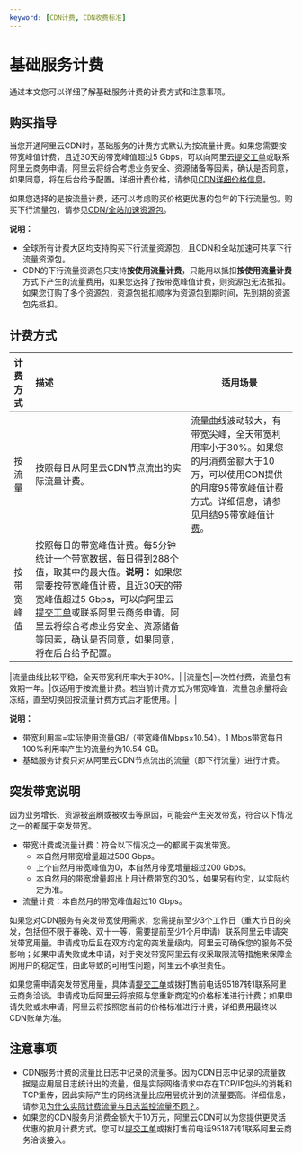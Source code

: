 ```yaml
---
keyword: [CDN计费, CDN收费标准]
---
```


# 基础服务计费

通过本文您可以详细了解基础服务计费的计费方式和注意事项。

## 购买指导

当您开通阿里云CDN时，基础服务的计费方式默认为按流量计费。如果您需要按带宽峰值计费，且近30天的带宽峰值超过5 Gbps，可以向阿里云[提交工单](https://selfservice.console.aliyun.com/ticket/createIndex)或联系阿里云商务申请。阿里云将综合考虑业务安全、资源储备等因素，确认是否同意，如果同意，将在后台给予配置。详细计费价格，请参见[CDN详细价格信息](https://www.aliyun.com/price/product?spm=a2c4g.11186623.2.10.1b444ee22Dxy8y#/cdn/detail)。

如果您选择的是按流量计费，还可以考虑购买价格更优惠的包年的下行流量包。购买下行流量包，请参见[CDN/全站加速资源包](https://common-buy.aliyun.com/?commodityCode=dcdnpaybag#/buy)。

**说明：**

-   全球所有计费大区均支持购买下行流量资源包，且CDN和全站加速可共享下行流量资源包。
-   CDN的下行流量资源包只支持**按使用流量计费**，只能用以抵扣**按使用流量计费**方式下产生的流量费用，如果您选择了按带宽峰值计费，则资源包无法抵扣。如果您订购了多个资源包，资源包抵扣顺序为资源包到期时间，先到期的资源包先抵扣。

## 计费方式

|计费方式|描述|适用场景|
|:---|:-|----|
|按流量|按照每日从阿里云CDN节点流出的实际流量计费。|流量曲线波动较大，有带宽尖峰，全天带宽利用率小于30%。如果您的月消费金额大于10万，可以使用CDN提供的月度95带宽峰值计费方式。详细信息，请参见[月结95带宽峰值计费](/cn.zh-CN/产品定价/计费方式/月结95带宽峰值计费.md)。|
|按带宽峰值|按照每日的带宽峰值计费。每5分钟统计一个带宽数据，每日得到288个值，取其中的最大值。**说明：** 如果您需要按带宽峰值计费，且近30天的带宽峰值超过5 Gbps，可以向阿里云[提交工单](https://selfservice.console.aliyun.com/ticket/createIndex)或联系阿里云商务申请。阿里云将综合考虑业务安全、资源储备等因素，确认是否同意，如果同意，将在后台给予配置。

|流量曲线比较平稳，全天带宽利用率大于30%。|
|流量包|一次性付费，流量包有效期一年。|仅适用于按流量计费。若当前计费方式为带宽峰值，流量包余量将会冻结，直至切换回按流量计费方式后才能使用。|

**说明：**

-   带宽利用率=实际使用流量GB/（带宽峰值Mbps×10.54）。1 Mbps带宽每日100%利用率产生的流量约为10.54 GB。
-   基础服务计费只对从阿里云CDN节点流出的流量（即下行流量）进行计费。

## 突发带宽说明

因为业务增长、资源被盗刷或被攻击等原因，可能会产生突发带宽，符合以下情况之一的都属于突发带宽。

-   带宽计费或流量计费：符合以下情况之一的都属于突发带宽。
    -   本自然月带宽增量超过500 Gbps。
    -   上个自然月带宽峰值为0，本自然月带宽增量超过200 Gbps。
    -   本自然月的带宽增量超出上月计费带宽的30%，如果另有约定，以实际约定为准。
-   流量计费：本自然月的带宽峰值超过10 Gbps。

如果您对CDN服务有突发带宽使用需求，您需提前至少3个工作日（重大节日的突发，包括但不限于春晚、双十一等，需要提前至少1个月申请）联系阿里云申请突发带宽用量。申请成功后且在双方约定的突发量级内，阿里云可确保您的服务不受影响；如果申请失败或未申请，对于突发带宽阿里云有权采取限流等措施来保障全网用户的稳定性，由此导致的可用性问题，阿里云不承担责任。

如果您需申请突发带宽用量，具体请[提交工单](https://selfservice.console.aliyun.com/ticket/createIndex)或拨打售前电话95187转1联系阿里云商务洽谈。申请成功后阿里云将按照与您重新商定的价格标准进行计费；如果申请失败或未申请，阿里云将按照您当前的价格标准进行计费，详细费用最终以CDN账单为准。

## 注意事项

-   CDN服务计费的流量比日志中记录的流量多。因为CDN日志中记录的流量数据是应用层日志统计出的流量，但是实际网络请求中存在TCP/IP包头的消耗和TCP重传，因此实际产生的网络流量比应用层统计到的流量要高。详细信息，请参见[为什么实际计费流量与日志监控流量不同？]()。
-   如果您的CDN服务月消费金额大于10万元，阿里云CDN可以为您提供更灵活优惠的按月计费方式。您可以[提交工单](https://selfservice.console.aliyun.com/ticket/createIndex)或拨打售前电话95187转1联系阿里云商务洽谈接入。


